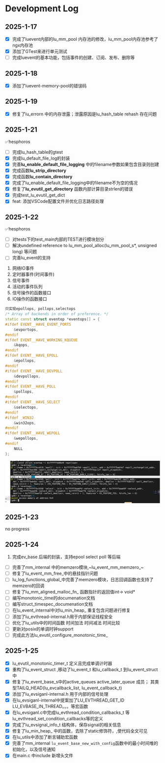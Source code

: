 # Development Log

## 2025-1-17

- [X] 完成了luevent内部的lu_mm_pool 内存池的修改，lu_mm_pool内存池参考了ngx内存池
- [X] 添加了GTest来进行单元测试
- [ ] 完成luevent的基本功能，包括事件的创建、订阅、发布、删除等

## 2025-1-18 

- [X] 添加了luevent-memory-pool的错误码

## 2025-1-19

- [X] 修复了lu_errorn 中的内存泄露；泄露原因是lu_hash_table rehash 存在问题

## 2025-1-21

✅hesphoros

- [ ] 完成lu_hash_table的gtest
- [x] 完成lu_default_file_log的封装
- [x] 完善**lu_enable_default_file_logging** 中的filename参数如果包含目录则创建
- [x] 完成函数**lu_strip_directory**
- [x] 完成函数**lu_contain_directory**
- [x] 完成了lu_enable_default_file_logging中的filename不为空的情况
- [x] 修复了**lu_evutil_get_directory** 函数内部计算目录strlen的错误
- [x] 完成test_lu_evutil_get_dict
- [x] feat: 添加VSCode配置文件并优化日志路径处理

## 2025-1-22
✅hesphoros

- [ ] 对tests下的test_main内部的TEST进行模块划分
- [ ]  解决undefined reference to lu_mm_pool_alloc(lu_mm_pool_s*, unsigned long) 等问题
- [ ] 完善lu_event的支持

1. 网络IO事件
2. 定时器事件(时间事件)
3. 信号事件
4. 活动的事件队列
5. 信号操作的函数接口
6. IO操作的函数接口

~~~cpp
只实现epollops, pollops,selectops
/* Array of backends in order of preference. */
static const struct eventop *eventops[] = {
#ifdef EVENT__HAVE_EVENT_PORTS
	&evportops,
#endif
#ifdef EVENT__HAVE_WORKING_KQUEUE
	&kqops,
#endif
#ifdef EVENT__HAVE_EPOLL
	&epollops,
#endif
#ifdef EVENT__HAVE_DEVPOLL
	&devpollops,
#endif
#ifdef EVENT__HAVE_POLL
	&pollops,
#endif
#ifdef EVENT__HAVE_SELECT
	&selectops,
#endif
#ifdef _WIN32
	&win32ops,
#endif
#ifdef EVENT__HAVE_WEPOLL
	&wepollops,
#endif
	NULL
};
~~~


![alt text](image.png)

## 2025-1-23

no progress

## 2025-1-24

1. 完成ev_base 后端的封装，支持epool select poll 等后端

- [ ] 完善了mm_internal 中的memzero模块,~lu_event_mm_memzero_~
- [ ] 修复了lu_event_mm_free_中的悬挂指针问题
- [ ] lu_log_functions_global_中完善了memzero模块，日志回调函数也支持了memzero的回调
- [ ] 修复了lu_mm_aligned_malloc_fn_ 函数指针的返回值int-> void*
- [ ] 编写monotonic_time的documenation文档
- [ ] 编写struct_timespec_documenation文档
- [ ] 在lu_event_internal中对lu_min_heap_ 重复包含问题进行修复
- [ ] 添加了lu_evthread-internal.h用于内部保证线程安全
- [ ] 优化了lu_utils中的时间函数 时间加法  时间减法  时间比较
- [ ] 更新对posix的单调时钟support
- [ ] 完成此方法lu_evutil_configure_monotonic_time_

## 2025-1-25

- [X] lu_evutil_monotonic_timer_t 定义且完成单调计时器
- [X] 重构了lu_event_struct ,移动了lu_event_t 和lu_callback_t 到lu_event_struct中
- [X] 修复了lu_event_base_s中的active_queues active_later_queue 成员；
	   其类型TAILQ_HEAD(lu_evcallback_list, lu_event_callback_t)
- [X] 添加了lu_evsiganl-internal.h 用于内部的信号处理
- [X] 在lu_evsiganl-internal中提案加了LU_EVTHREAD_GET_ID LU_EVBASE_IN_THREAD。。。等宏函数
- [X] 在lu_evsiganl.c中完成lu_evthread_condition_callbacks_t 等 lu_evthread_set_condition_callbacks等的定义
- [X] 完成了lu_evsignal_info_t 结构体，保存signal的相关信息
- [X] 修复了lu_min_heap_ 中的函数，去除了static修饰符，,使代码全文可见
- [X] 在lu_utils中添加了断言辅助宏函数
- [X] 完善了mm_internal `lu_event_base_new_with_config`函数中的最小时间堆的初始化，以及信号通知
- [X] 在main.c 中include 新增头文件